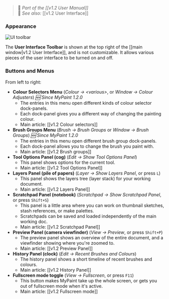 > :book: _Part of the [[v1.2 User Manual]]_  
> :link: _See also:_ [[v1.2 User Interface]]

### Appearance

![UI toolbar](https://cloud.githubusercontent.com/assets/61299/12080114/f2a1cea6-b248-11e5-952f-58467b05ef8b.png)

The **User Interface Toolbar** is shown at the top right of the [[main window|v1.2 User Interface]], and is not customizable. It allows various pieces of the user interface to be turned on and off.

### Buttons and Menus

From left to right:

* **Colour Selectors Menu**  (_Colour → \<various\>_, or _Window → Colour Adjusters_) _:new: Since MyPaint 1.2.0_
  - The entries in this menu open different kinds of colour selector dock-panels.
  - Each dock-panel gives you a different way of changing the painting colour.
  - Main article: [[v1.2 Colour selectors]]
* **Brush Groups Menu** (_Brush → Brush Groups_ or _Window → Brush Groups_) _:new: Since MyPaint 1.2.0_
  - The entries in this menu open different brush group dock-panels.
  - Each dock-panel allows you to change the brush you paint with.
  - Main article: [[v1.2 Brush groups]]
* **Tool Options Panel (cog)** (_Edit → Show Tool Options Panel_)
  - This panel shows options for the current tool.
  - Main article: [[v1.2 Tool Options Panel]]
* **Layers Panel (pile of papers)** (_Layer → Show Layers Panel_, or press `L`)
  - This panel shows the layers tree (layer stack) for your working document.
  - Main article: [[v1.2 Layers Panel]]
* **Scratchpad Panel (notebook)** (_Scratchpad → Show Scratchpad Panel_, or press `Shift+S`)
  - This panel is a little area where you can work on thumbnail sketches, stash references, or make palettes.
  - Scratchpads can be saved and loaded independently of the main working doc.
  - Main article: [[v1.2 Scratchpad Panel]]
* **Preview Panel (camera viewfinder)** (_View → Preview_, or press `Shift+P`)
  - The preview panel shows an overview of the entire document, and a viewfinder showing where you're zoomed to.
  - Main article: [[v1.2 Preview Panel]]
* **History Panel (clock)** (_Edit → Recent Brushes and Colours_)
  - The history panel shows a short timeline of recent brushes and colours.
  - Main article: [[v1.2 History Panel]]
* **Fullscreen mode toggle** (_View → Fullscreen_, or press `F11`)
  - This button makes MyPaint take up the whole screen, or gets you out of fullscreen mode when it's active.
  - Main article: [[v1.2 Fullscreen mode]]